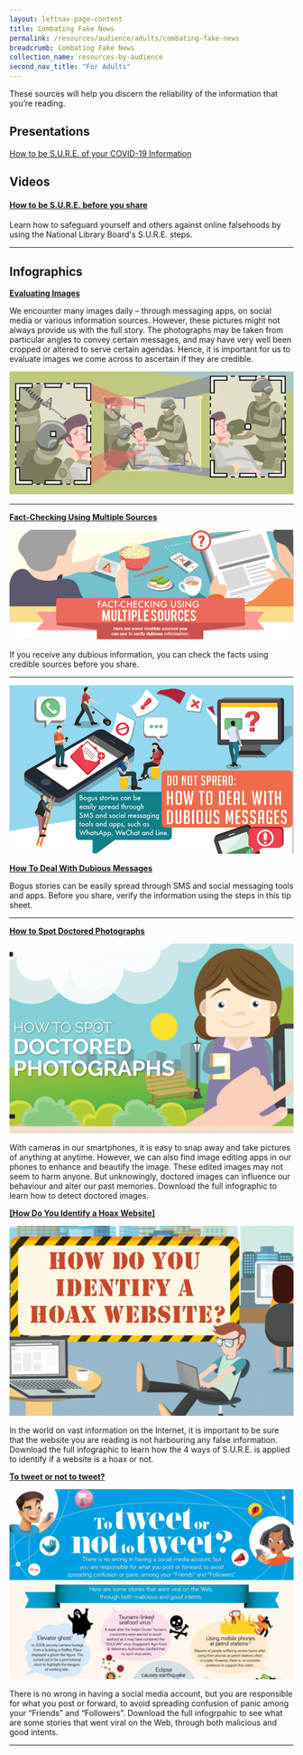 ```yaml
---
layout: leftnav-page-content
title: Combating Fake News
permalink: /resources/audience/adults/combating-fake-news
breadcrumb: Combating Fake News
collection_name: resources-by-audience
second_nav_title: "For Adults"
---
```


These sources will help you discern the reliability of the information that you’re reading. 

## Presentations

[How to be S.U.R.E. of your COVID-19 Information](/blog/fake-news/FN0005)



## Videos

#### [**How to be S.U.R.E. before you share**](/blog/fake-news/FN0004)

Learn how to safeguard yourself and others against online falsehoods by using the National Library Board's S.U.R.E. steps. 

<hr>

## Infographics



**[Evaluating Images](/blog/information-literacy/IL00003)**

We encounter many images daily – through messaging apps, on social media or various information sources. However, these pictures might not always provide us with the full story. The photographs may be taken from particular angles to convey certain messages, and may have very well been cropped or altered to serve certain agendas. Hence, it is important for us to evaluate images we come across to ascertain if they are credible.  

![](../images/infographic-eval-photos-3.JPG)

<hr>



[**Fact-Checking Using Multiple Sources**](/infographic/Multiple-Sources-English_revised.pdf)

![](/images/Multiple-Sources-Header.png)

If you receive any dubious information, you can check the facts using credible sources before you share.

<hr>

![How to deal with dubious messages](/images/dubious-messages-English.png)

**[How To Deal With Dubious Messages](/infographic/Dubious-Messages-Eng.pdf)**

Bogus stories can be easily spread through SMS and social messaging tools and apps. Before you share, verify the information using the steps in this tip sheet. 

<hr>

[**How to Spot Doctored Photographs**](/infographic/Infographics7_FA-Low-Res.pdf)

![](/images/doctoredphoto-infoheader-e1450163501324-1050x700.png) 

With cameras in our smartphones, it is easy to snap away and take pictures of anything at anytime. However, we can also find image editing apps in our phones to enhance and beautify the image. These edited images may not seem to harm anyone. But unknowingly, doctored images can influence our behaviour and alter our past memories. Download the full infographic to learn how to detect doctored images.



[**[How Do You Identify a Hoax Website]**](/infographic/Infographics5_FA-Low-Res.pdf)

![](/images/hoaxwebsite-infoheader-e1450163706109-1050x700.png)

In the world on vast information on the Internet, it is important to be sure that the website you are reading is not harbouring any false information. Download the full infographic to learn how the 4 ways of S.U.R.E. is applied to identify if a website is a hoax or not.





**[To tweet or not to tweet?](/infographic/NLB-inforgraphics-tweet.pdf)**

![](/images/tweet-infographicheader-e1450171059696-1050x700.png)

There is no wrong in having a social media account, but you are responsible for what you post or forward, to avoid spreading confusion of panic among your “Friends” and “Followers”.  Download the full infogrpahic to see what are some stories that went viral on the Web, through both malicious and good intents.

<hr>


